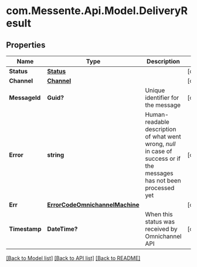# com.Messente.Api.Model.DeliveryResult
## Properties

Name | Type | Description | Notes
------------ | ------------- | ------------- | -------------
**Status** | [**Status**](Status.md) |  | [optional] 
**Channel** | [**Channel**](Channel.md) |  | [optional] 
**MessageId** | **Guid?** | Unique identifier for the message | [optional] 
**Error** | **string** | Human-readable description of what went wrong, *null* in case of success or if the messages has not been processed yet | [optional] 
**Err** | [**ErrorCodeOmnichannelMachine**](ErrorCodeOmnichannelMachine.md) |  | [optional] 
**Timestamp** | **DateTime?** | When this status was received by Omnichannel API | [optional] 

[[Back to Model list]](../README.md#documentation-for-models) [[Back to API list]](../README.md#documentation-for-api-endpoints) [[Back to README]](../README.md)

